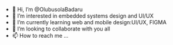 - 👋 Hi, I’m @OlubusolaBadaru
- 👀 I’m interested in embedded systems design and  UI/UX
- 🌱 I’m currently learning web and mobile design:UI/UX, FIGMA
- 💞️ I’m looking to collaborate with you all
- 📫 How to reach me ...

<!---
OlubusolaBadaru/OlubusolaBadaru is a ✨ special ✨ repository because its `README.md` (this file) appears on your GitHub profile.
You can click the Preview link to take a look at your changes.
--->

